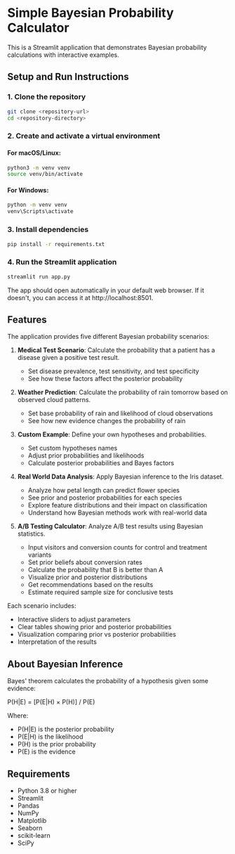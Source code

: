 # Simple Bayesian Probability Calculator

This is a Streamlit application that demonstrates Bayesian probability calculations with interactive examples.

## Setup and Run Instructions

### 1. Clone the repository
```bash
git clone <repository-url>
cd <repository-directory>
```

### 2. Create and activate a virtual environment

#### For macOS/Linux:
```bash
python3 -m venv venv
source venv/bin/activate
```

#### For Windows:
```bash
python -m venv venv
venv\Scripts\activate
```

### 3. Install dependencies
```bash
pip install -r requirements.txt
```

### 4. Run the Streamlit application
```bash
streamlit run app.py
```

The app should open automatically in your default web browser. If it doesn't, you can access it at http://localhost:8501.

## Features

The application provides five different Bayesian probability scenarios:

1. **Medical Test Scenario**: Calculate the probability that a patient has a disease given a positive test result.
   - Set disease prevalence, test sensitivity, and test specificity
   - See how these factors affect the posterior probability

2. **Weather Prediction**: Calculate the probability of rain tomorrow based on observed cloud patterns.
   - Set base probability of rain and likelihood of cloud observations
   - See how new evidence changes the probability of rain

3. **Custom Example**: Define your own hypotheses and probabilities.
   - Set custom hypotheses names
   - Adjust prior probabilities and likelihoods
   - Calculate posterior probabilities and Bayes factors

4. **Real World Data Analysis**: Apply Bayesian inference to the Iris dataset.
   - Analyze how petal length can predict flower species
   - See prior and posterior probabilities for each species
   - Explore feature distributions and their impact on classification
   - Understand how Bayesian methods work with real-world data

5. **A/B Testing Calculator**: Analyze A/B test results using Bayesian statistics.
   - Input visitors and conversion counts for control and treatment variants
   - Set prior beliefs about conversion rates
   - Calculate the probability that B is better than A
   - Visualize prior and posterior distributions
   - Get recommendations based on the results
   - Estimate required sample size for conclusive tests

Each scenario includes:
- Interactive sliders to adjust parameters
- Clear tables showing prior and posterior probabilities
- Visualization comparing prior vs posterior probabilities
- Interpretation of the results

## About Bayesian Inference

Bayes' theorem calculates the probability of a hypothesis given some evidence:

P(H|E) = [P(E|H) × P(H)] / P(E)

Where:
- P(H|E) is the posterior probability
- P(E|H) is the likelihood
- P(H) is the prior probability
- P(E) is the evidence

## Requirements

- Python 3.8 or higher
- Streamlit
- Pandas
- NumPy
- Matplotlib
- Seaborn
- scikit-learn
- SciPy 